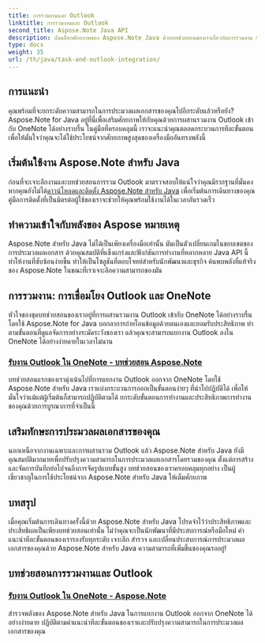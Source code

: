 ```yaml
---
title: การรวมงานและ Outlook
linktitle: การรวมงานและ Outlook
second_title: Aspose.Note Java API
description: ปลดล็อกศักยภาพของ Aspose.Note Java ด้วยบทช่วยสอนของเราเกี่ยวกับการรวมงาน Outlook เข้ากับ OneNote ยกระดับทักษะการประมวลผลเอกสารของคุณด้วยบทช่วยสอนของเรา
type: docs
weight: 35
url: /th/java/task-and-outlook-integration/
---
```


## การแนะนำ

คุณพร้อมที่จะยกระดับความสามารถในการประมวลผลเอกสารของคุณไปอีกระดับแล้วหรือยัง? Aspose.Note for Java อยู่ที่นี่เพื่อเสริมศักยภาพให้กับคุณด้วยการผสานรวมงาน Outlook เข้ากับ OneNote ได้อย่างราบรื่น ในคู่มือที่ครอบคลุมนี้ เราจะแนะนำคุณตลอดกระบวนการทีละขั้นตอน เพื่อให้มั่นใจว่าคุณจะได้ใช้ประโยชน์จากศักยภาพสูงสุดของเครื่องมืออันทรงพลังนี้

## เริ่มต้นใช้งาน Aspose.Note สำหรับ Java

 ก่อนที่จะเจาะลึกงานและบทช่วยสอนการรวม Outlook มาตรวจสอบให้แน่ใจว่าคุณมีรากฐานที่มั่นคง หากคุณยังไม่ได้[ดาวน์โหลดและติดตั้ง Aspose.Note สำหรับ Java](https://releases.aspose.com/note/java/) เพื่อเริ่มต้นการเดินทางของคุณ คู่มือการติดตั้งที่เป็นมิตรต่อผู้ใช้ของเราจะช่วยให้คุณพร้อมใช้งานได้ในเวลาอันรวดเร็ว

## ทำความเข้าใจกับพลังของ Aspose หมายเหตุ

Aspose.Note สำหรับ Java ไม่ได้เป็นเพียงเครื่องมือเท่านั้น มันเป็นตัวเปลี่ยนเกมในขอบเขตของการประมวลผลเอกสาร ด้วยคุณสมบัติที่แข็งแกร่งและฟังก์ชันการทำงานที่หลากหลาย Java API นี้ทำให้งานที่ซับซ้อนง่ายขึ้น ทำให้เป็นโซลูชันที่ตอบโจทย์สำหรับนักพัฒนาและธุรกิจ ค้นพบพลังที่แท้จริงของ Aspose.Note ในขณะที่เราเจาะลึกความสามารถของมัน

## การรวมงาน: การเชื่อมโยง Outlook และ OneNote

หัวใจของชุดบทช่วยสอนของเราอยู่ที่การผสานรวมงาน Outlook เข้ากับ OneNote ได้อย่างราบรื่นโดยใช้ Aspose.Note for Java บอกลาการถ่ายโอนข้อมูลด้วยตนเองและยอมรับประสิทธิภาพ ทำตามขั้นตอนที่ดูแลจัดการอย่างระมัดระวังของเรา แล้วคุณจะสามารถแยกงาน Outlook ลงใน OneNote ได้อย่างง่ายดายในเวลาไม่นาน

### [รับงาน Outlook ใน OneNote - บทช่วยสอน Aspose.Note](./get-outlook-task/)

บทช่วยสอนแรกของเรามุ่งเน้นไปที่การแยกงาน Outlook ออกจาก OneNote โดยใช้ Aspose.Note สำหรับ Java เราแบ่งกระบวนการออกเป็นขั้นตอนง่ายๆ ที่นำไปปฏิบัติได้ เพื่อให้มั่นใจว่าแม้แต่ผู้เริ่มต้นก็สามารถปฏิบัติตามได้ ยกระดับขั้นตอนการทำงานและประสิทธิภาพการทำงานของคุณด้วยการบูรณาการที่จำเป็นนี้

## เสริมทักษะการประมวลผลเอกสารของคุณ

นอกเหนือจากงานเฉพาะและการผสานรวม Outlook แล้ว Aspose.Note สำหรับ Java ยังมีคุณสมบัติมากมายเพื่อปรับปรุงความสามารถในการประมวลผลเอกสารโดยรวมของคุณ ตั้งแต่การสร้างและจัดการบันทึกย่อไปจนถึงการจัดรูปแบบขั้นสูง บทช่วยสอนของเราครอบคลุมทุกอย่าง เป็นผู้เชี่ยวชาญในการใช้ประโยชน์จาก Aspose.Note สำหรับ Java ให้เต็มศักยภาพ

## บทสรุป

เมื่อคุณเริ่มต้นการเดินทางครั้งนี้ด้วย Aspose.Note สำหรับ Java โปรดจำไว้ว่าประสิทธิภาพและประสิทธิผลเป็นเพียงบทช่วยสอนเท่านั้น ไม่ว่าคุณจะเป็นนักพัฒนาที่มีประสบการณ์หรือมือใหม่ คำแนะนำทีละขั้นตอนของเรารองรับทุกระดับ เจาะลึก สำรวจ และเปลี่ยนประสบการณ์การประมวลผลเอกสารของคุณด้วย Aspose.Note สำหรับ Java ความสามารถที่เพิ่มขึ้นของคุณรออยู่!
## บทช่วยสอนการรวมงานและ Outlook
### [รับงาน Outlook ใน OneNote - Aspose.Note](./get-outlook-task/)
สำรวจพลังของ Aspose.Note สำหรับ Java ในการแยกงาน Outlook ออกจาก OneNote ได้อย่างง่ายดาย ปฏิบัติตามคำแนะนำทีละขั้นตอนของเราและปรับปรุงความสามารถในการประมวลผลเอกสารของคุณ